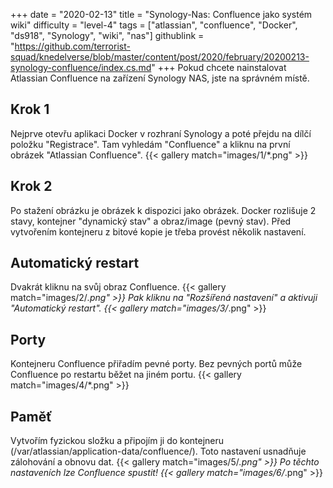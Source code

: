 +++
date = "2020-02-13"
title = "Synology-Nas: Confluence jako systém wiki"
difficulty = "level-4"
tags = ["atlassian", "confluence", "Docker", "ds918", "Synology", "wiki", "nas"]
githublink = "https://github.com/terrorist-squad/knedelverse/blob/master/content/post/2020/february/20200213-synology-confluence/index.cs.md"
+++
Pokud chcete nainstalovat Atlassian Confluence na zařízení Synology NAS, jste na správném místě.
## Krok 1
Nejprve otevřu aplikaci Docker v rozhraní Synology a poté přejdu na dílčí položku "Registrace". Tam vyhledám "Confluence" a kliknu na první obrázek "Atlassian Confluence".
{{< gallery match="images/1/*.png" >}}

## Krok 2
Po stažení obrázku je obrázek k dispozici jako obrázek. Docker rozlišuje 2 stavy, kontejner "dynamický stav" a obraz/image (pevný stav). Před vytvořením kontejneru z bitové kopie je třeba provést několik nastavení.
## Automatický restart
Dvakrát kliknu na svůj obraz Confluence.
{{< gallery match="images/2/*.png" >}}
Pak kliknu na "Rozšířená nastavení" a aktivuji "Automatický restart".
{{< gallery match="images/3/*.png" >}}

## Porty
Kontejneru Confluence přiřadím pevné porty. Bez pevných portů může Confluence po restartu běžet na jiném portu.
{{< gallery match="images/4/*.png" >}}

## Paměť
Vytvořím fyzickou složku a připojím ji do kontejneru (/var/atlassian/application-data/confluence/). Toto nastavení usnadňuje zálohování a obnovu dat.
{{< gallery match="images/5/*.png" >}}
Po těchto nastaveních lze Confluence spustit!
{{< gallery match="images/6/*.png" >}}

